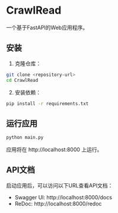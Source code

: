 # CrawlRead

一个基于FastAPI的Web应用程序。

## 安装

1. 克隆仓库：
```bash
git clone <repository-url>
cd CrawlRead
```

2. 安装依赖：
```bash
pip install -r requirements.txt
```

## 运行应用

```bash
python main.py
```

应用将在 http://localhost:8000 上运行。

## API文档

启动应用后，可以访问以下URL查看API文档：

- Swagger UI: http://localhost:8000/docs
- ReDoc: http://localhost:8000/redoc